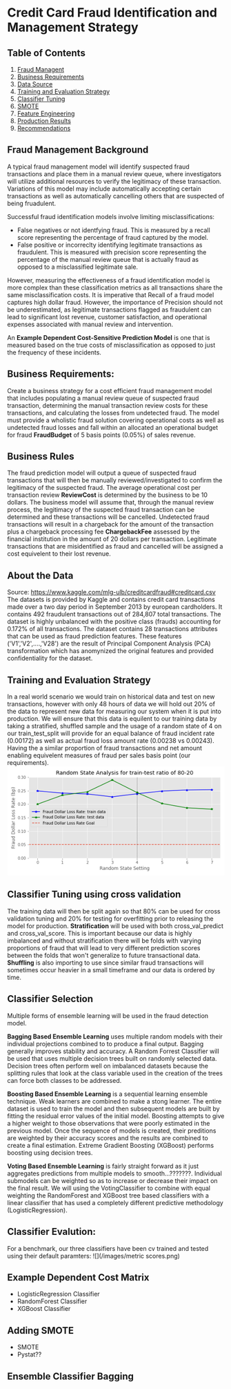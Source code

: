 # Credit Card Fraud Identification and Management Strategy

## Table of Contents

1. [Fraud Managent](#fraud-management-background)
2. [Business Requirements](#business-requirments)
3. [Data Source](#about-the-data)
5. [Training and Evaluation Strategy](#training-and-evaluation-strategy)
6. [Classifier Tuning](#classifier-tuning-using-cross-validation)
7. [SMOTE](#smote)
8. [Feature Engineering](feature-engineering)
9. [Production Results](production-results)
10. [Recommendations](#recommendations)

## Fraud Management Background

A typical fraud management model will identify suspected fraud transactions and place them in a manual review queue, where investigators will utilize additional resources to verify the legitimacy of these transaction. Variations of this model may include automatically accepting certain transactions as well as automatically cancelling others that are suspected of being fruadulent. 

Successful fraud identification models involve limiting misclassifications: 
- False negatives or not identfying fraud. This is measured by a recall score representing the percentage of fraud captured by the model. 
- False positive or incorreclty identifying legitimate transactions as fraudulent. This is measured with precision score representing the percentage of the manual review queue that is actually fraud as opposed to a misclassified legitimate sale. 

However, measuring the effectiveness of a fraud identification model is more complex than these classification metrics as all transactions share the same misclassification costs. It is imperative that Recall of a fraud model captures high dollar fraud. However, the importance of Precision should not be underestimated, as legitimate transactions flagged as fraudulent can lead to significant lost revenue, customer satisfaction, and operational expenses associated with manual review and intervention. 

An **Example Dependent Cost-Sensitive Prediction Model** is one that is measured based on the true costs of misclassification as opposed to just the frequency of these incidents. 

## Business Requirements:
Create a business strategy for a cost efficient fraud management model that includes populating a manual review queue of suspected fraud transaction, determining the manual transaction review costs for these transactions, and calculating the losses from undetected fraud. The model must provide a wholistic fraud solution covering operational costs as well as undetected fraud losses and fall within an allocated an operational budget for fraud **FraudBudget** of 5 basis points (0.05%) of sales revenue.

## Business Rules

The fraud prediction model will output a queue of suspected fraud transactions that will then be manually reviewed/investigated to confirm the legitimacy of the suspected fraud. The average operational cost per transaction review **ReviewCost** is determined by the business to be 10 dollars. The business model will assume that, through the manual review process, the legitimacy of the suspected fraud transaction can be determined and these transactions will be cancelled. Undetected fraud transactions will result in a chargeback for the amount of the transaction plus a chargeback processing fee **ChargebackFee** assessed by the financial institution in the amount of 20 dollars per transaction. Legitimate transactions that are misidentified as fraud and cancelled will be assigned a cost equivelent to their lost revenue. 

## About the Data 

Source: https://www.kaggle.com/mlg-ulb/creditcardfraud#creditcard.csv
The datasets is provided by Kaggle and contains credit card transactions made over a two day period in September 2013 by european cardholders. It contains 492 fraudulent transactions out of 284,807 total transactions. The dataset is highly unbalanced with the positive class (frauds) accounting for 0.172% of all transactions. The dataset contains 28 transactions attributes that can be used as fraud prediction features. These features ('V1','V2',....,'V28') are the result of Principal Component Analysis (PCA) transformation which has anomynized the original features and provided confidentiality for the dataset.

## Training and Evaluation Strategy
In a real world scenario we would train on historical data and test on new transactions, however with only 48 hours of data we will hold out 20% of the data to represent new data for measuring our system when it is put into production. We will ensure that this data is equilent to our training data by taking a stratified, shuffled sample and the usage of a random state of 4 on our train_test_split will provide for an equal balance of fraud incident rate (0.00172) as well as actual fraud loss amount rate (0.00238 vs 0.00243). Having the a similar proportion of fraud transactions and net amount enabling equivelent measures of fraud per sales basis point (our requirements).
![](/images/random_state_analysis.png)

## Classifier Tuning using cross validation
The training data will then be split again so that 80% can be used for cross validation tuning and 20% for testing for overfitting prior to releasing the model for production. **Stratification** will be used with both cross_val_predict and cross_val_score. This is important because our data is highly imbalanced and without stratification there will be folds with varying proportions of fraud that will lead to very different prediction scores between the folds that won't generalize to future transactional data. **Shuffling** is also importing to use since similar fraud transactions will sometimes occur heavier in a small timeframe and our data is ordered by time.


## Classifier Selection
Multiple forms of ensemble learning will be used in the fraud detection model. 

**Bagging Based Ensemble Learning** uses multiple random models with their individual projections combined to to produce a final output. Bagging generally improves stability and accuracy. A Random Forrest Classifier will be used that uses multiple decision trees built on randomly selected data. Decision trees often perform well on imbalanced datasets because the splitting rules that look at the class variable used in the creation of the trees can force both classes to be addressed. 

**Boosting Based Ensemble Learning** is a sequential learning ensemble technique. Weak learners are combined to make a stong learner. The entire dataset is used to train the model and then subsequent models are built by fitting the residual error values of the initial model. Boosting attempts to give a higher weight to those observations that were poorly estimated in the previous model. Once the sequence of models is created, their preditions are weighted by their accuracy scores and the results are combined to create a final estimation. Extreme Gradient Boosting (XGBoost) performs boosting using decision trees.

**Voting Based Ensemble Learning** is fairly straight forward as it just aggregates predictions from multiple models to smooth...???????. Individual submodels can be weighted so as to increase or decrease their impact on the final result. We will using the VotingClassifier to combine with equal weighting the RandomForest and XGBoost tree based classifiers with a linear classifier that has used a completely different predictive methodology (LogisticRegression). 

## Classifier Evalution:
For a benchmark, our three classifiers have been cv trained and tested using their default paramters:
![](/images/metric scores.png)


## Example Dependent Cost Matrix

 - LogisticRegression Classifier
 - RandomForest Classifier
 - XGBoost Classifier


## Adding SMOTE
 - SMOTE
 - Pystat??

## Ensemble Classifier Bagging


